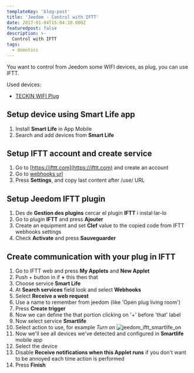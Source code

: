 ```yaml
---
templateKey: 'blog-post'
title: 'Jeedom - Control with IFTT'
date: 2017-01-04T15:04:10.000Z
featuredpost: false
description: >-
  Control with IFTT
tags:
  - domotics
---
```



You want to control from Jeedom some WIFI devices, as plug, you can use IFTT.

Used devices:

- [TECKIN WIFI Plug](https://www.amazon.es/gp/product/B07D5V139R/ref=ppx_yo_dt_b_asin_title_o00__o00_s00?ie=UTF8&psc=1)

## Setup device using Smart Life app

1. Install **Smart Life** in App Mobile
1. Search and add devices from **Smart Life**

## Setup IFTT account and create service

1. Go to [https://ifttt.com](https://ifttt.com) and create an account
1. Go to [webhooks url](https://ifttt.com/services/maker_webhooks/)
1. Press **Settings**, and copy last content after /use/ URL

## Setup Jeedom IFTT plugin

1. Des de **Gestion des plugins** cercar el plugin **IFTT** i instal·lar-lo
1. Go to plugin **IFTT** and press **Ajouter**
1. Create an equipment and set **Clef** value to the copied code from IFTT webhooks settings
1. Check **Activate** and press **Sauveguarder**


## Create communication with your plug in IFTT

1. Go to IFTT web and press **My Applets** and **New Applet**
1. Push + button in if **+** this then that
1. Choose service **Smart Life**
1. At **Search services** field look and select **Webhooks**
1. Select **Receive a web request**
1. Use a name to remember from jeedom (like 'Open plug living room')
1. Press **Create trigger**
1. Now we can define the that portion clicking on '+' before 'that' label
1. Now select service **Smartlife**
1. Select action to use, for example *Turn on*
![jeedom_iftt_smartlife_on](/img/jeedom_iftt_smartlife_on.png)
1. Now we'll see all devices we've detected and configured in **Smartlife** mobile app
1. Select the device
1. Disable **Receive notifications when this Applet runs** if you don't want to be annoyed each time action is performed
1. Press **Finish**